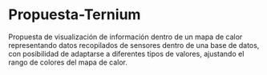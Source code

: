 # Propuesta-Ternium
Propuesta de visualización de información dentro de un mapa de calor representando datos recopilados de sensores dentro de una base de datos, con posibilidad de adaptarse a diferentes tipos de valores, ajustando el rango de colores del mapa de calor.
